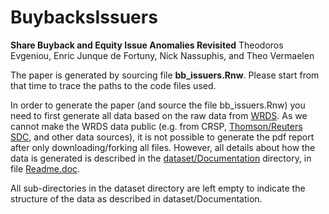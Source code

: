 # BuybacksIssuers
**Share Buyback and Equity Issue Anomalies Revisited**
Theodoros Evgeniou, Enric Junque de Fortuny, Nick Nassuphis, and Theo Vermaelen

The paper is generated by sourcing file **bb_issuers.Rnw**. Please start from that time to trace the paths to the code files used. 

In order to generate the paper (and source the file bb_issuers.Rnw) you need to first generate all data based on the raw data from [WRDS](https://wrds-web.wharton.upenn.edu). As we cannot make the WRDS data public (e.g. from CRSP, [Thomson/Reuters SDC](http://thomsonreuters.com/en/products-services/financial/market-data/sdc-platinum.html),  and other data sources), it is not possible to generate the pdf report after only downloading/forking all files. However, all details about how the data is generated is described in the [dataset/Documentation](https://github.com/tevgeniou/BuybacksIssuers/tree/master/dataset/Documentation) directory, in file [Readme.doc](https://github.com/tevgeniou/BuybacksIssuers/blob/master/dataset/Documentation/README.pdf). 

All sub-directories in the dataset directory are left empty to indicate the structure of the data as described in dataset/Documentation. 